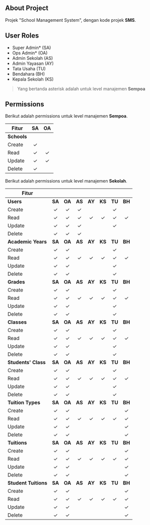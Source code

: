 ## About Project

Projek "School Management System", dengan kode projek **SMS**.

## User Roles

- Super Admin* (SA)
- Ops Admin* (OA)
- Admin Sekolah (AS)
- Admin Yayasan (AY)
- Tata Usaha (TU)
- Bendahara (BH)
- Kepala Sekolah (KS)

> Yang bertanda asterisk adalah untuk level manajemen **Sempoa**

## Permissions

Berikut adalah permissions untuk level manajemen **Sempoa**.

| Fitur             | SA | OA |
| ---               | :-: | :-: |
| **Schools**        |
| Create            | ✓ |
| Read              | ✓ | ✓ |
| Update            | ✓ | ✓ |
| Delete            | ✓

Berikut adalah permissions untuk level manajemen **Sekolah**.

| Fitur             | | | | | | | |
| ---               | :-: | :-: | :-: | :-: | :-: | :-: | :-: |
| **Users**         | **SA** | **OA** | **AS** | **AY** | **KS** | **TU** | **BH** |
| Create            | ✓ | ✓ | ✓ |   |   | ✓ |
| Read              | ✓ | ✓ | ✓ | ✓ | ✓ | ✓ | ✓ |
| Update            | ✓ | ✓ | ✓ |   |   | ✓ |
| Delete            | ✓ | ✓ | ✓ |
| **Academic Years** | **SA** | **OA** | **AS** | **AY** | **KS** | **TU** | **BH** |
| Create            | ✓ | ✓ |   |   |   | ✓ |
| Read              | ✓ | ✓ | ✓ | ✓ | ✓ | ✓ | ✓ |
| Update            | ✓ | ✓ |   |   |   | ✓ |
| Delete            | ✓ | ✓ |   |   |   | ✓ |
| **Grades**         | **SA** | **OA** | **AS** | **AY** | **KS** | **TU** | **BH** |
| Create            | ✓ | ✓ |   |   |   | ✓ |
| Read              | ✓ | ✓ | ✓ | ✓ | ✓ | ✓ | ✓ |
| Update            | ✓ | ✓ |   |   |   | ✓ |
| Delete            | ✓ | ✓ |   |   |   | ✓ |
| **Classes** | **SA** | **OA** | **AS** | **AY** | **KS** | **TU** | **BH** |
| Create            | ✓ | ✓ |   |   |   | ✓ |
| Read              | ✓ | ✓ | ✓ | ✓ | ✓ | ✓ | ✓ |
| Update            | ✓ | ✓ |   |   |   | ✓ |
| Delete            | ✓ | ✓ |   |   |   | ✓ |
| **Students' Class** | **SA** | **OA** | **AS** | **AY** | **KS** | **TU** | **BH** |
| Create            | ✓ | ✓ |   |   |   | ✓ |
| Read              | ✓ | ✓ | ✓ | ✓ | ✓ | ✓ | ✓ |
| Update            | ✓ | ✓ |   |   |   | ✓ |
| Delete            | ✓ | ✓ |   |   |   | ✓ |
| **Tuition Types** | **SA** | **OA** | **AS** | **AY** | **KS** | **TU** | **BH** |
| Create            | ✓ | ✓ |   |   |   |   | ✓ |
| Read              | ✓ | ✓ | ✓ | ✓ | ✓ | ✓ | ✓ |
| Update            | ✓ | ✓ |   |   |   |   | ✓ |
| Delete            | ✓ | ✓ |   |   |   |   | ✓ |
| **Tuitions** | **SA** | **OA** | **AS** | **AY** | **KS** | **TU** | **BH** |
| Create            | ✓ | ✓ |   |   |   |   | ✓ |
| Read              | ✓ | ✓ | ✓ | ✓ | ✓ | ✓ | ✓ |
| Update            | ✓ | ✓ |   |   |   |   | ✓ |
| Delete            | ✓ | ✓ |   |   |   |   | ✓ |
| **Student Tuitions** | **SA** | **OA** | **AS** | **AY** | **KS** | **TU** | **BH** |
| Create            | ✓ | ✓ |   |   |   |   | ✓ |
| Read              | ✓ | ✓ | ✓ | ✓ | ✓ | ✓ | ✓ |
| Update            | ✓ | ✓ |   |   |   |   | ✓ |
| Delete            | ✓ | ✓ |   |   |   |   | ✓ |

